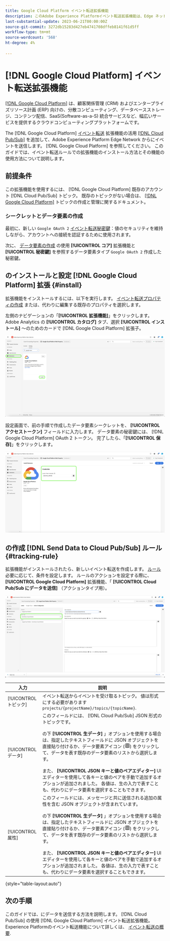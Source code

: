 ```yaml
---
title: Google Cloud Platform イベント転送拡張機能
description: このAdobe Experience Platformイベント転送拡張機能は、Edge ネットワークイベントをGoogle Cloud Platform に送信します。
last-substantial-update: 2023-06-21T00:00:00Z
source-git-commit: 3272db15283d427eb4741708dffeb8141f61d5ff
workflow-type: tm+mt
source-wordcount: '568'
ht-degree: 4%

---
```


# [!DNL Google Cloud Platform] イベント転送拡張機能

[[!DNL Google Cloud Platform]](https://cloud.google.com/) は、顧客関係管理 (CRM) およびエンタープライズリソース計画 (ERP) 向けの、分散コンピューティング、データベースストレージ、コンテンツ配信、SaaS(Software-as-a-S) 統合サービスなど、幅広いサービスを提供するクラウドコンピューティングプラットフォームです。

The [!DNL Google Cloud Platform] [イベント転送](../../../ui/event-forwarding/overview.md) 拡張機能の活用 [[!DNL Cloud Pub/Sub]](https://cloud.google.com/pubsub) を追加して、Adobe Experience Platform Edge Network からにイベントを送信します。 [!DNL Google Cloud Platform] を参照してください。 このガイドでは、イベント転送ルールでの拡張機能のインストール方法とその機能の使用方法について説明します。

## 前提条件

この拡張機能を使用するには、 [!DNL Google Cloud Platform] 既存のアカウント [!DNL Cloud Pub/Sub] トピック。 既存のトピックがない場合は、 [[!DNL Google Cloud Platform]](https://cloud.google.com/pubsub/docs/create-topic) トピックの作成と管理に関するドキュメント。

### シークレットとデータ要素の作成

最初に、新しい `Google OAuth 2` [イベント転送秘密鍵](../../../ui/event-forwarding/secrets.md)：値のセキュリティを維持しながら、アカウントへの接続を認証するために使用されます。

次に、 [データ要素の作成](../../../ui/managing-resources/data-elements.md#create-a-data-element) の使用 **[!UICONTROL コア]** 拡張機能と **[!UICONTROL 秘密鍵]** を参照するデータ要素タイプ `Google OAuth 2` 作成した秘密鍵。

## のインストールと設定 [!DNL Google Cloud Platform] 拡張 {#install}

拡張機能をインストールするには、以下を実行します。 [イベント転送プロパティの作成](../../../ui/event-forwarding/overview.md#properties) または、代わりに編集する既存のプロパティを選択します。

左側のナビゲーションの「**[!UICONTROL 拡張機能]**」をクリックします。Adobe Analytics の **[!UICONTROL カタログ]** タブ、選択 **[!UICONTROL インストール]** ～のためのカードで [!DNL Google Cloud Platform] 拡張子。

![カタログ [!DNL Google Cloud Platform] 拡張機能ハイライトインストール。](../../../images/extensions/server/google-cloud-platform/install-extension.png)

設定画面で、前の手順で作成したデータ要素シークレットを、 **[!UICONTROL アクセストークン]** フィールドに入力します。 データ要素の秘密鍵には、 [!DNL Google Cloud Platform] OAuth 2 トークン。 完了したら、「**[!UICONTROL 保存]**」をクリックします。

![The [!DNL Google Cloud Platform] 拡張機能の設定ページ。](../../../images/extensions/server/google-cloud-platform/configure-extension.png)

## の作成 [!DNL Send Data to Cloud Pub/Sub] ルール {#tracking-rule}

拡張機能がインストールされたら、新しいイベント転送を作成します。 [ルール](../../../ui/managing-resources/rules.md) 必要に応じて、条件を設定します。 ルールのアクションを設定する際に、 **[!UICONTROL Google Cloud Platform]** 拡張機能、「 **[!UICONTROL Cloud Pub/Sub にデータを送信]** （アクションタイプ用）。

![のアクション設定表示 [!UICONTROL Google Cloud Platform]( アクションがハイライトされ、 [!UICONTROL Cloud Pub/Sub にデータを送信].](../../../images/extensions/server/google-cloud-platform/event-action.png)

| 入力 | 説明 |
| --- | --- |
| [!UICONTROL トピック] | イベント転送からイベントを受け取るトピック。 値は形式にする必要があります `projects/{projectName}/topics/{topicName}`. |
| [!UICONTROL データ] | このフィールドには、 [!DNL Cloud Pub/Sub] JSON 形式のトピックです。<br><br>の下 **[!UICONTROL 生データ]** 」オプションを使用する場合は、指定したテキストフィールドに JSON オブジェクトを直接貼り付けるか、データ要素アイコン (![データセットアイコン](../../../images/extensions/server/aws/data-element-icon.png)) をクリックして、データを表す既存のデータ要素のリストから選択します。<br><br>また、 **[!UICONTROL JSON キーと値のペアエディター]** UI エディターを使用して各キーと値のペアを手動で追加するオプションが追加されました。 各値は、生の入力で表すことも、代わりにデータ要素を選択することもできます。 |
| [!UICONTROL 属性] | このフィールドには、メッセージと共に送信される追加の属性を含む JSON オブジェクトが含まれています。<br><br>の下 **[!UICONTROL 生データ]** 」オプションを使用する場合は、指定したテキストフィールドに JSON オブジェクトを直接貼り付けるか、データ要素アイコン (![データセットアイコン](../../../images/extensions/server/aws/data-element-icon.png)) をクリックして、データを表す既存のデータ要素のリストから選択します。<br><br>また、 **[!UICONTROL JSON キーと値のペアエディター]** UI エディターを使用して各キーと値のペアを手動で追加するオプションが追加されました。 各値は、生の入力で表すことも、代わりにデータ要素を選択することもできます。 |

{style="table-layout:auto"}

## 次の手順

このガイドでは、にデータを送信する方法を説明します。 [!DNL Cloud Pub/Sub] の使用 [!DNL Google Cloud Platform] イベント転送拡張機能。 Experience Platformのイベント転送機能について詳しくは、 [イベント転送の概要](../../../ui/event-forwarding/overview.md).